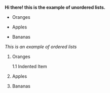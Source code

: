 **Hi there! this is the example of unordered lists.**

- Oranges

- Apples

- Bananas

_This is an example of ordered lists_
1. Oranges 
 
   1.1 Indented Item

2. Apples

3. Bananas
